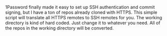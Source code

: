 1Password finally made it easy to set up SSH authentication and commit signing, but I have a ton of repos already cloned with HTTPS. This simple script will translate all HTTPS remotes to SSH remotes for you. The working directory is kind of hard coded. Just change it to whatever you need. All of the repos in the working directory will be converted.